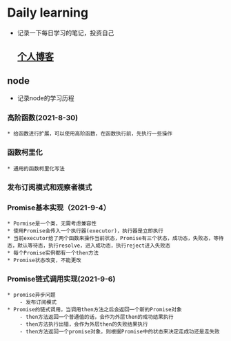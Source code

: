 # Daily learning
 * 记录一下每日学习的笔记，投资自己

    ## [个人博客](https://wdqyj-sx.github.io/)
 ## node
  * 记录node的学习历程
  ### 高阶函数(2021-8-30)
    * 给函数进行扩展，可以使用高阶函数，在函数执行前，先执行一些操作
  ### 函数柯里化
    * 通用的函数柯里化写法
  ### 发布订阅模式和观察者模式 
  ### Promise基本实现（2021-9-4）
    * Pormise是一个类，无需考虑兼容性
    * 使用Promise会传入一个执行器(executor)，执行器是立即执行
    * 当前executor给了两个函数来操作当前状态，Promise有三个状态，成功态，失败态，等待态，默认等待态，执行resolve，进入成功态，执行reject进入失败态
    * 每个Promise实例都有一个then方法
    * Promise状态改变，不能更改
  ### Promise链式调用实现(2021-9-6)
    * promise异步问题
        - 发布订阅模式
    * Promise的链式调用，当调用then方法之后会返回一个新的Promise对象
        - then方法返回一个普通值的话，会作为外层then的成功结果执行
        - then方法执行出错，会作为外层then的失败结果执行
        - then方法返回一个promise对象，则根据Promise中的状态来决定走成功还是走失败